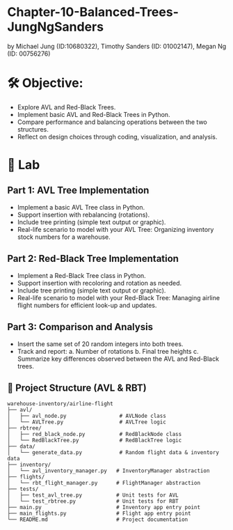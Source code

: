 # Chapter-10-Balanced-Trees-JungNgSanders
by Michael Jung (ID:10680322), Timothy Sanders (ID: 01002147), Megan Ng (ID: 00756276)

# 🛠️ Objective:

- Explore AVL and Red-Black Trees.
- Implement basic AVL and Red-Black Trees in Python.
- Compare performance and balancing operations between the two structures.
- Reflect on design choices through coding, visualization, and analysis.

# 🧹 Lab

## Part 1: AVL Tree Implementation
- Implement a basic AVL Tree class in Python.
- Support insertion with rebalancing (rotations).
- Include tree printing (simple text output or graphic).
- Real-life scenario to model with your AVL Tree:  Organizing inventory stock numbers for a warehouse.


## Part 2: Red-Black Tree Implementation
- Implement a Red-Black Tree class in Python.
- Support insertion with recoloring and rotation as needed.
- Include tree printing (simple text output or graphic).
- Real-life scenario to model with your Red-Black Tree: Managing airline flight numbers for efficient look-up and updates.

## Part 3: Comparison and Analysis
- Insert the same set of 20 random integers into both trees.
- Track and report:
      a. Number of rotations
      b. Final tree heights
      c. Summarize key differences observed between the AVL and Red-Black trees.

## 📁 Project Structure (AVL & RBT)
```
warehouse-inventory/airline-flight
├── avl/
│   ├── avl_node.py                 # AVLNode class
│   └── AVLTree.py                  # AVLTree logic
├── rbtree/
│   ├── red_black_node.py           # RedBlackNode class
│   └── RedBlackTree.py             # RedBlackTree logic
├── data/
│   └── generate_data.py            # Random flight data & inventory data
├── inventory/
│   └── avl_inventory_manager.py   # InventoryManager abstraction
├── flights/
│   └── rbt_flight_manager.py      # FlightManager abstraction
├── tests/
│   ├── test_avl_tree.py           # Unit tests for AVL
│   └── test_rbtree.py             # Unit tests for RBT
├── main.py                        # Inventory app entry point
├── main_flights.py                # Flight app entry point
└── README.md                      # Project documentation

